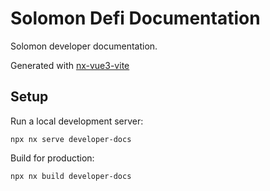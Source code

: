 # Solomon Defi Documentation

Solomon developer documentation.

Generated with [nx-vue3-vite](https://github.com/samatechtw/nx-vue3-vite)

## Setup

Run a local development server:

```
npx nx serve developer-docs
```

Build for production:

```
npx nx build developer-docs
```
